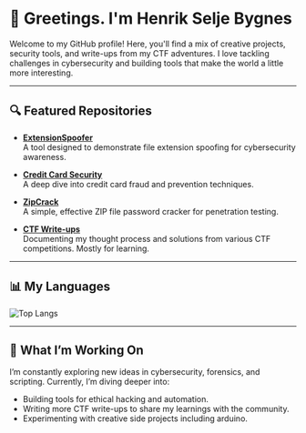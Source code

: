 # 👋 Greetings. I'm Henrik Selje Bygnes

Welcome to my GitHub profile! Here, you'll find a mix of creative projects, security tools, and write-ups from my CTF adventures. I love tackling challenges in cybersecurity and building tools that make the world a little more interesting.

---

## 🔍 Featured Repositories

- **[ExtensionSpoofer](https://github.com/henriksb/ExtensionSpoofer)**  
  A tool designed to demonstrate file extension spoofing for cybersecurity awareness.  

- **[Credit Card Security](https://github.com/henriksb/creditcard-security)**  
  A deep dive into credit card fraud and prevention techniques.  

- **[ZipCrack](https://github.com/henriksb/zipcrack)**  
  A simple, effective ZIP file password cracker for penetration testing.  

- **[CTF Write-ups](https://github.com/henriksb/CTF-writeups)**  
  Documenting my thought process and solutions from various CTF competitions. Mostly for learning.

---
## 📊 My Languages

![Top Langs](https://github-readme-stats.vercel.app/api/top-langs/?username=henriksb&exclude_repo=CTF-Writeups&layout=compact&theme=tokyonight)

---

## 🎯 What I’m Working On

I’m constantly exploring new ideas in cybersecurity, forensics, and scripting. Currently, I’m diving deeper into:

- Building tools for ethical hacking and automation.  
- Writing more CTF write-ups to share my learnings with the community.  
- Experimenting with creative side projects including arduino.

